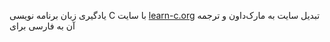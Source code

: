 یادگیری زبان برنامه نویسی C با سایت [learn-c.org](https://www.learn-c.org/en) تبدیل سایت به مارک‌داون و ترجمه آن به فارسی برای
